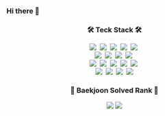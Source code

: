 
  ### Hi there 👋

<!--
**leeyr0412/leeyr0412** is a ✨ _special_ ✨ repository because its `README.md` (this file) appears on your GitHub profile.

Here are some ideas to get you started:

- 🔭 I’m currently working on ...
- 🌱 I’m currently learning ...
- 👯 I’m looking to collaborate on ...
- 🤔 I’m looking for help with ...
- 💬 Ask me about ...
- 📫 How to reach me: ...
- 😄 Pronouns: ...
- ⚡ Fun fact: ...
[![Solved.ac 프로필](http://mazassumnida.wtf/api/v2/generate_badge?boj=leeyr0412)](https://solved.ac/leeyr0412)
![mazandi profile](http://mazandi.herokuapp.com/api?handle=leeyr0412&theme=warm)
-->

  <h3 align="center">🛠 Teck Stack 🛠</h3>
  <p align="center">
  <img src="https://img.shields.io/badge/Java-007396?style=flat&logo=Java&logoColor=white"/></a>&nbsp
  <img src="https://img.shields.io/badge/Spring Boot-6DB33F?style=flat&logo=springboot&logoColor=white"/></a>&nbsp
  <img src="https://img.shields.io/badge/Hibernate-59666C?style=flat&logo=hibernate&logoColor=white"/></a>&nbsp
  <img src="https://img.shields.io/badge/MySQL-4479A1?style=flat&logo=MySQL&logoColor=white"/></a>&nbsp
  <img src="https://img.shields.io/badge/Firebase-FFCA28?style=flat&logo=firebase&logoColor=white"/></a>&nbsp
  <br>
  <img src="https://img.shields.io/badge/JavaScript-F7DF1E?style=flat&logo=JavaScript&logoColor=white"/></a>&nbsp</a> 
  <img src="https://img.shields.io/badge/CSS3-1572B6?style=flat&logo=css3&logoColor=white"/></a>&nbsp</a>
  <img src="https://img.shields.io/badge/HTML-E34F26?style=flat&logo=html5&logoColor=white"/></a>&nbsp</a>
  <img src="https://img.shields.io/badge/React-61DAFB?style=flat&logo=react&logoColor=white"/></a>&nbsp
   <br>
   <img src="https://img.shields.io/badge/Android Studio-3DDC84?style=flat&logo=android&logoColor=white"/></a>&nbsp
  <img src="https://img.shields.io/badge/Unity-FFFFFF?style=flat&logo=unity&logoColor=white"/></a>&nbsp
  <img src="https://img.shields.io/badge/C-A8B9CC?style=flat&logo=c&logoColor=white"/></a>&nbsp
  <img src="https://img.shields.io/badge/C++-00599C?style=flat&logo=cplusplus&logoColor=white"/></a>&nbsp
  <img src="https://img.shields.io/badge/Python-white?style=flat&logo=Python&logoColor=#3776AB"/></a>&nbsp
  <br>
  <img src="https://img.shields.io/badge/Postman-FF6C37?style=flat&logo=postman&logoColor=white"/></a>&nbsp
  <img src="https://img.shields.io/badge/Discord-5865F2?style=flat&logo=discord&logoColor=white"/></a>&nbsp
  <img src="https://img.shields.io/badge/GitHub-gray?style=flat&logo=GitHub&logoColor=black"/></a>&nbsp
  <img src="https://img.shields.io/badge/Git-blue?style=flat&logo=Git&logoColor=F05032"/></a>
  
</p>


<h3 align="center">🏅 Baekjoon Solved Rank 🏅</h3>
  <p align="center">
  <img src="http://mazassumnida.wtf/api/v2/generate_badge?boj=leeyr0412" />
  <img src="http://mazandi.herokuapp.com/api?handle=leeyr0412&theme=warm" />
</p>

